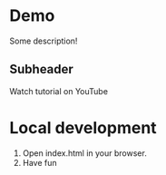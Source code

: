 # Demo 

Some description!

## Subheader

Watch tutorial on YouTube

# Local development

1. Open index.html in your browser.
2. Have fun